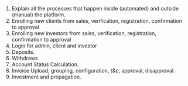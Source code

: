 1. Explain all the processes that happen inside (automated) and outside (manual) the platform.
2. Enrolling new clients from sales, verification, registration, confirmation to approval
3. Enrolling new investors from sales, verification, registration, confirmation to approval
4. Login for admin, client and investor
5. Deposits.
6. Withdraws
7. Account Status Calculation.
8. Invoice Upload, grouping, configuration, t&c, approval, disapproval.
9. Investment and propagation.
